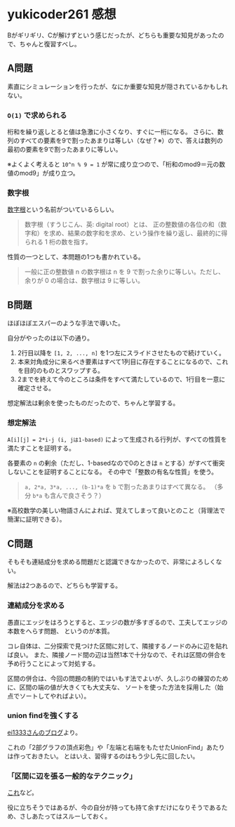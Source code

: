 # yukicoder261 感想

Bがギリギリ、Cが解けずという感じだったが、どちらも重要な知見があったので、ちゃんと復習すべし。

## A問題

素直にシミュレーションを行ったが、なにか重要な知見が隠されているかもしれない。

### `O(1)` で求められる

桁和を繰り返しとると値は急激に小さくなり、すぐに一桁になる。
さらに、数列のすべての要素を9で割ったあまりは等しい（なぜ？※）ので、答えは数列の最初の要素を9で割ったあまりに等しい。

※よくよく考えると `10^n % 9 = 1` が常に成り立つので、「桁和のmod9＝元の数値のmod9」が成り立つ。

### 数字根

[数字根](https://ja.wikipedia.org/wiki/%E6%95%B0%E5%AD%97%E6%A0%B9)という名前がついているらしい。

> 数字根（すうじこん、英: digital root）とは、
> 正の整数値の各位の和（数字和）を求め、結果の数字和を求め、という操作を繰り返し、最終的に得られる 1 桁の数を指す。

性質の一つとして、本問題の1つも書かれている。

> 一般に正の整数値 n の数字根は n を 9 で割った余りに等しい。ただし、余りが 0 の場合は、数字根は 9 に等しい。

## B問題

ほぼほぼエスパーのような手法で導いた。

自分がやったのは以下の通り。

1. 2行目以降を `[1, 2, ..., n]` を1つ左にスライドさせたもので続けていく。
2. 本来対角成分に来るべき要素はすべて1列目に存在することになるので、これを目的のものとスワップする。
3. 2までを終えて今のところは条件をすべて満たしているので、1行目を一意に確定させる。

想定解法は剰余を使ったものだったので、ちゃんと学習する。

### 想定解法

`A[i][j] = 2*i-j (i, jは1-based)` によって生成される行列が、すべての性質を満たすことを証明する。

各要素の `n` の剰余（ただし、1-basedなので0のときは `n` とする）がすべて衝突しないことを証明することになる。
その中で「整数の有名な性質」を使う。

> `a, 2*a, 3*a, ..., (b-1)*a` を `b` で割ったあまりはすべて異なる。
> （多分 `b*a` も含んで良さそう？）

※高校数学の美しい物語さんによれば、覚えてしまって良いとのこと（背理法で簡潔に証明できる）。

## C問題

そもそも連結成分を求める問題だと認識できなかったので、非常によろしくない。

解法は2つあるので、どちらも学習する。

### 連結成分を求める

愚直にエッジをはろうとすると、エッジの数が多すぎるので、工夫してエッジの本数をへらす問題、
というのが本質。

コレ自体は、二分探索で見つけた区間に対して、隣接するノードのみに辺を貼れば良い。
また、隣接ノード間の辺は当然1本で十分なので、それは区間の併合を予め行うことによって対処する。

区間の併合は、今回の問題の制約ではいもす法でよいが、久しぶりの練習のために、区間の端の値が大きくても大丈夫な、
ソートを使った方法を採用した（始点でソートしてやればよい）。

### union findを強くする

[ei1333さんのブログ](https://ei1333.github.io/algorithm/union-find.html)より。

これの「2部グラフの頂点彩色」や「左端と右端をもたせたUnionFind」あたりは作っておきたい。
とはいえ、習得するのはもう少し先に回したい。

### 「区間に辺を張る一般的なテクニック」

[これ](https://www.slideshare.net/secret/r8gjH9xYxFR0Fu)など。

役に立ちそうではあるが、今の自分が持っても持て余すだけになりそうであるため、さしあたってはスルーしておく。

